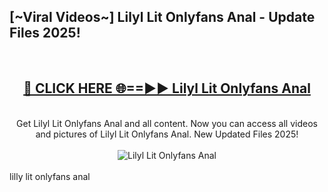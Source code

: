 <h2>[~Viral Videos~] Lilyl Lit Onlyfans Anal - Update Files 2025!</h2>
<br>
<div align="center">
<h2><a href="https://betterlinks.top/A2PfLJ" rel="nofollow">🔴 CLICK HERE 🌐==►► Lilyl Lit Onlyfans Anal</a></h2>
<br>
Get Lilyl Lit Onlyfans Anal and all content. Now you can access all videos and pictures of Lilyl Lit Onlyfans Anal. New Updated Files 2025!
<br>
<br>
<a href="https://betterlinks.top/A2PfLJ" rel="nofollow" data-target="animated-image.originalLink"><img src="https://i.ibb.co.com/WyWwxjT/player-gif2.gif" alt="Lilyl Lit Onlyfans Anal" style="max-width: 100%; display: inline-block;" data-target="animated-image.originalImage"></a>
</div>
<br>
lilly lit onlyfans anal